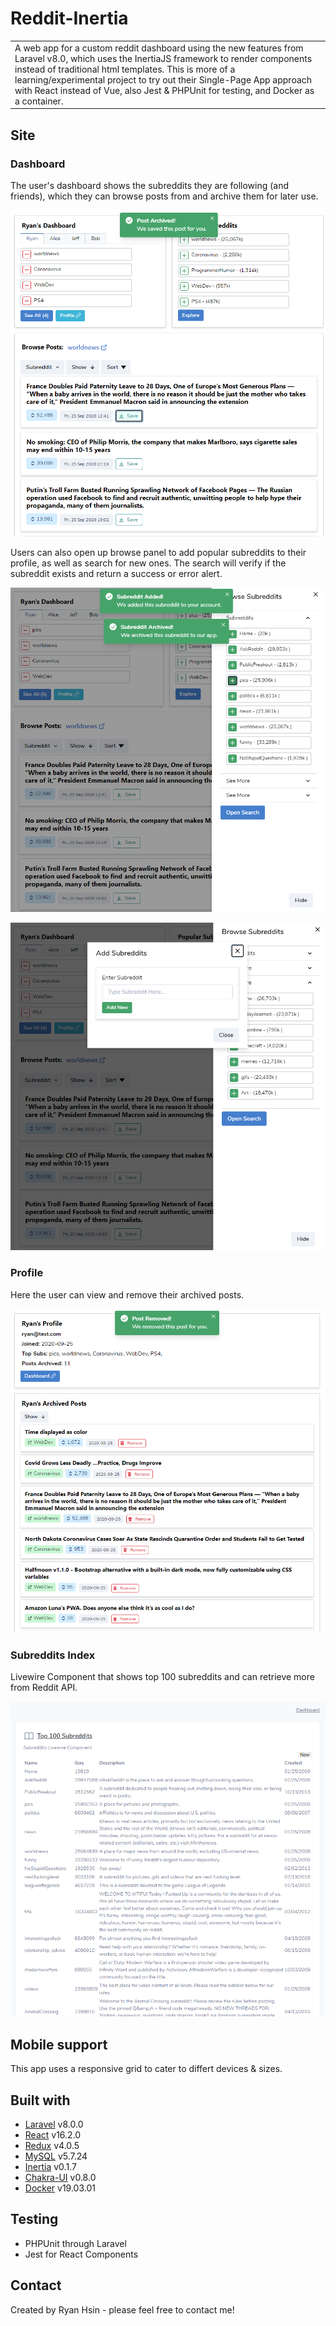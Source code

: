 # Reddit-Inertia
<table>
<tr>
<td>
  A web app for a custom reddit dashboard using the new features from Laravel v8.0, which uses the InertiaJS framework to render components instead of traditional html templates. This is more of a learning/experimental project to try out their Single-Page App approach with React instead of Vue, also Jest & PHPUnit for testing, and Docker as a container. 
</td>
</tr>
</table>


## Site

### Dashboard
The user's dashboard shows the subreddits they are following (and friends), which they can browse posts from and archive them for later use. 

![](/public/Dashboard.png?raw=true)


Users can also open up browse panel to add popular subreddits to their profile, as well as search for new ones. The search will verify if the subreddit exists and return a success or error alert.

![](/public/Browse.png?raw=true)


![](/public/Search.png?raw=true)


### Profile
Here the user can view and remove their archived posts.

![](public/Profile.png?raw=true)


### Subreddits Index
Livewire Component that shows top 100 subreddits and can retrieve more from Reddit API.

![](public/Top100.png?raw=true)


## Mobile support
This app uses a responsive grid to cater to differt devices & sizes. 


## Built with 
- [Laravel](https://laravel.com/) v8.0.0
- [React](https://reactjs.org/) v16.2.0
- [Redux](https://redux.js.org/) v4.0.5
- [MySQL](https://www.mysql.com/) v5.7.24
- [Inertia](http://inertiajs.com/) v0.1.7
- [Chakra-UI](https://chakra-ui.com/) v0.8.0
- [Docker](https://docker.com/) v19.03.01


## Testing
- PHPUnit through Laravel 
- Jest for React Components


## Contact
Created by Ryan Hsin - please feel free to contact me!
